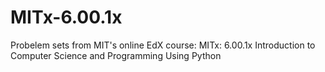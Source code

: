 # MITx-6.00.1x

Probelem sets from MIT's online EdX course: MITx: 6.00.1x Introduction to Computer Science and Programming Using Python
